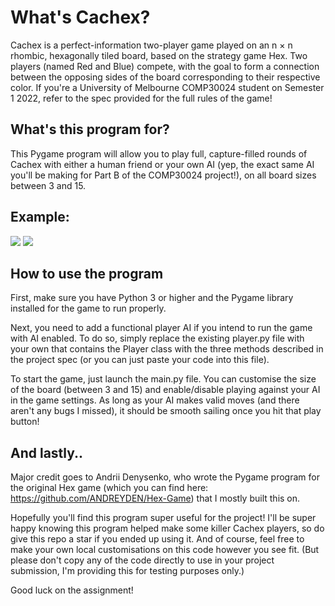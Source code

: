 # What's Cachex?
Cachex is a perfect-information two-player game played on an n × n rhombic, hexagonally tiled board, based on the strategy game Hex.
Two players (named Red and Blue) compete, with the goal to form a connection between the opposing sides of the board corresponding to their respective color.
If you're a University of Melbourne COMP30024 student on Semester 1 2022, refer to the spec provided for the full rules of the game!

## What's this program for?
This Pygame program will allow you to play full, capture-filled rounds of Cachex with either a human friend or your own AI
(yep, the exact same AI you'll be making for Part B of the COMP30024 project!), on all board sizes between 3 and 15.

## Example:
![](/img/example.png)
![](/img/example2.png)

## How to use the program
First, make sure you have Python 3 or higher and the Pygame library installed for the game to run properly.

Next, you need to add a functional player AI if you intend to run the game with AI enabled. To do so, simply replace
the existing player.py file with your own that contains the Player class with the three methods described in the project
spec (or you can just paste your code into this file). 

To start the game, just launch the main.py file. You can customise the size of the board (between 3 and 15) and enable/disable
playing against your AI in the game settings. As long as your AI makes valid moves (and there aren't any bugs I missed),
it should be smooth sailing once you hit that play button!

## And lastly..
Major credit goes to Andrii Denysenko, who wrote the Pygame program for the original Hex game
(which you can find here: https://github.com/ANDREYDEN/Hex-Game) that I mostly built this on.

Hopefully you'll find this program super useful for the project! I'll be super happy knowing this program helped make
some killer Cachex players, so do give this repo a star if you ended up using it. 
And of course, feel free to make your own local customisations on this code however you see fit.
(But please don't copy any of the code directly to use in your project submission, I'm providing this for testing purposes only.)

Good luck on the assignment!

